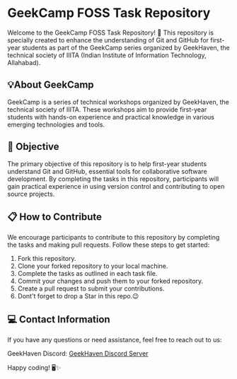 # GeekCamp FOSS Task Repository

Welcome to the GeekCamp FOSS Task Repository! 🚀 This repository is specially created to enhance the understanding of Git and GitHub for first-year students as part of the GeekCamp series organized by GeekHaven, the technical society of IIITA (Indian Institute of Information Technology, Allahabad).

## 💡About GeekCamp
GeekCamp is a series of technical workshops organized by GeekHaven, the technical society of IIITA. These workshops aim to provide first-year students with hands-on experience and practical knowledge in various emerging technologies and tools.

## 🎯 Objective
The primary objective of this repository is to help first-year students understand Git and GitHub, essential tools for collaborative software development. By completing the tasks in this repository, participants will gain practical experience in using version control and contributing to open source projects.

## 📋 How to Contribute
We encourage participants to contribute to this repository by completing the tasks and making pull requests. Follow these steps to get started:

1. Fork this repository.
2. Clone your forked repository to your local machine.
3. Complete the tasks as outlined in each task file.
4. Commit your changes and push them to your forked repository.
5. Create a pull request to submit your contributions.
6. Dont't forget to drop a Star in this repo.😉

## 💻 Contact Information
If you have any questions or need assistance, feel free to reach out to us:

GeekHaven Discord: [GeekHaven Discord Server](https://discord.com/invite/g5cbMkq75Z)

Happy coding! 🖥️✨
